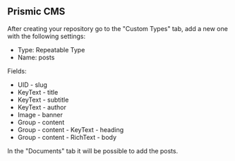 ## Prismic CMS

After creating your repository go to the "Custom Types" tab, add a new one with the following settings:

- Type: Repeatable Type
- Name: posts

Fields:

 - UID - slug
 - KeyText - title
 - KeyText - subtitle
 - KeyText - author
 - Image - banner
 - Group - content
 - Group - content - KeyText - heading
 - Group - content - RichText - body

In the "Documents" tab it will be possible to add the posts.

<!-- To configure previews you will need to go to settings>Previews and add a Previews configuration:

- Website name: domain for your application - http://localhost:3000 - (in case of local development)

Link Resolver: /api/preview -->
